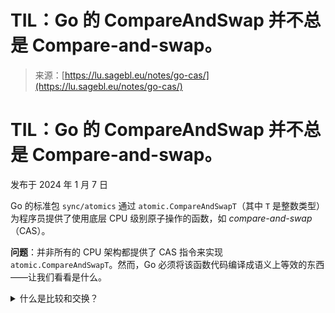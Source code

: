 <!--yml

类别：未分类

日期：2024-05-27 14:35:58

-->

# TIL：Go 的 CompareAndSwap 并不总是 Compare-and-swap。

> 来源：[https://lu.sagebl.eu/notes/go-cas/](https://lu.sagebl.eu/notes/go-cas/)

# TIL：Go 的 CompareAndSwap 并不总是 Compare-and-swap。

发布于 2024 年 1 月 7 日

Go 的标准包 `sync/atomics` 通过 `atomic.CompareAndSwapT`（其中 `T` 是整数类型）为程序员提供了使用底层 CPU 级别原子操作的函数，如 *compare-and-swap*（CAS）。

**问题**：并非所有的 CPU 架构都提供了 CAS 指令来实现 `atomic.CompareAndSwapT`。然而，Go 必须将该函数代码编译成语义上等效的东西——让我们看看是什么。

<details><summary>什么是比较和交换？</summary>

从概念上讲，CAS 是一个操作，如下所示，只不过它是原子性的。

```
func CAS(ptr *T, old, new T) bool {
    if (*ptr != old) {
        return false
    }
    *ptr = new
    return true
}
```</details>

## x86_64 (AMD64)

让我们看看 `atomic.CompareAndSwapInt64` 如何与 `int64` 一起工作。该函数调用一个低级别的函数 `Cas64`，它的汇编语言定义如下。它是对 x86_64 的 `LOCK CMPXCHG`（“比较并交换”）指令的映射，用于执行 CAS。

```
TEXT ·Cas64(SB), NOSPLIT, $0-25
  MOVQ  ptr+0(FP), BX
  MOVQ  old+8(FP), AX
  MOVQ  new+16(FP), CX
  LOCK
  CMPXCHGQ  CX, 0(BX)
  SETEQ ret+24(FP)
  RET 
```

代码来自[Go 1.21.5 源代码](https://cs.opensource.google/go/go/+/refs/tags/go1.21.5:src/runtime/internal/atomic/atomic_amd64.s;l=46-53)。

备注：`LOCK` 不是一条指令，它是一种前缀，使 `CMPXCHG` 在并发环境中变为原子操作。`AX`、`BX`、`CX` 和 `FP` 在编译期间会被转换为实际对应的寄存器；Go 汇编器不会直接使用实际架构的寄存器名称。

没有更多可说的了，Go 函数在这里转换为相应的 CPU 指令。

## Arm64 (AArch64)

Arm64 的情况很有趣。针对 Arm64 定义的函数 `Cas64` 有两种执行 CAS 操作的方式。

+   使用 `CASAL` 指令，类似于 AMD64 的 `CMPXCHG`。

+   使用 `LDAXR` 和 `STLXR` 指令，将手工编码的 CAS 逻辑封装在其中。

`CASAL` 指令是[Armv8.1-A 大系统扩展（LSE）](https://learn.arm.com/learning-paths/servers-and-cloud-computing/lse/intro/)的一部分，提供 CAS 操作。如果 CPU 支持它，就会采用这种方式。如果 CPU 不支持 LSE，则函数会退而求其次，通过 `LDAXR` 和 `STLXR` 的帮助执行一个“模拟”的 CAS。

```
TEXT ·Cas64(SB), NOSPLIT, $0-25
  MOVD  ptr+0(FP), R0
  MOVD  old+8(FP), R1
  MOVD  new+16(FP), R2

// Check support for LSE atomics
  MOVBU internal∕cpu·ARM64+const_offsetARM64HasATOMICS(SB), R4
  CBZ   R4, load_store_loop

// LSE supported, use CASAL
  MOVD  R1, R3
  CASALD  R3, (R0), R2
  CMP   R1, R3
  CSET  EQ, R0
  MOVB  R0, ret+24(FP)
  RET

// LSE not supported, use LDAXR/STLXR
load_store_loop:
  LDAXR (R0), R3
  CMP R1, R3
  BNE ok
  STLXR R2, (R0), R3
  CBNZ  R3, load_store_loop
ok:
  CSET  EQ, R0
  MOVB  R0, ret+24(FP)
  RET 
```

（我添加了注释。）

我对 Arm64 的情况很感兴趣，因为典型的 RISC 架构通常不太愿意直接在内存上进行操作，就像 x86_64 那样。在 RISC 中，通常需要分别从内存加载值，对其进行操作，然后将值存储到内存中，而不像 CAS 那样。

理论上，诸如`CASAL`之类的 LSE 指令应该提升代码性能。在模拟高争用情况的微基准测试中似乎是正确的，但根据一些[由 *MySQL on ARM* 博客的作者进行的基准测试](https://mysqlonarm.github.io/ARM-LSE-and-MySQL/)，结果在真实工作负载中更为平缓。

## RISC-V 64（RV64A）

RV64A的`LRD`和`SCD`指令与之前看到的Arm64的`LDAXR`和`STLXR`是等效的。手动编写的逻辑也类似。

```
TEXT ·Cas64(SB), NOSPLIT, $0-25
  MOV ptr+0(FP), A0
  MOV old+8(FP), A1
  MOV new+16(FP), A2
cas_again:
  LRD  (A0), A3
  BNE  A3, A1, cas_fail
  SCD  A2, (A0), A4
  BNE  A4, ZERO, cas_again
  MOV  $1, A0
  MOVB A0, ret+24(FP)
  RET
cas_fail:
  MOVB  ZERO, ret+24(FP)
  RET 
```

代码来自[Go源代码](https://cs.opensource.google/go/go/+/refs/tags/go1.21.5:src/runtime/internal/atomic/atomic_riscv64.s;l=59-73)。

看起来RISC-V比Arm64更纯粹；它不提供现成的CAS指令。CAS必须用LL/SC模式手动完成。在RISC-V指令手册中我发现了一个有趣的原因：

<q>比较和交换（CAS）和LR/SC都可以用于构建无锁数据结构。经过广泛讨论，我们选择了LR/SC，原因有几点：1）CAS存在ABA问题，LR/SC可以避免这个问题，因为它监视对地址的所有访问，而不仅仅检查数据值的变化；2）CAS还需要一个新的整数指令格式来支持三个源操作数（地址、比较值、交换值），以及一个不同的内存系统消息格式，这会使微架构复杂化</q>

## 附加说明

我查看了Go的实现，因为那是我使用的。毫不奇怪，其他实现采用了相同的方法：在计算机中**不存在CAS**时使用LL/SC，对于Arm64，根据LSE的可用性使用一种模式或另一种模式。之前链接的文章如下所示：

<q>GCC自动使用两种变体（lse和non-lse）进行动态检查的代码。运行时根据情况做出决定，并相应地执行所选的变体。</q>
